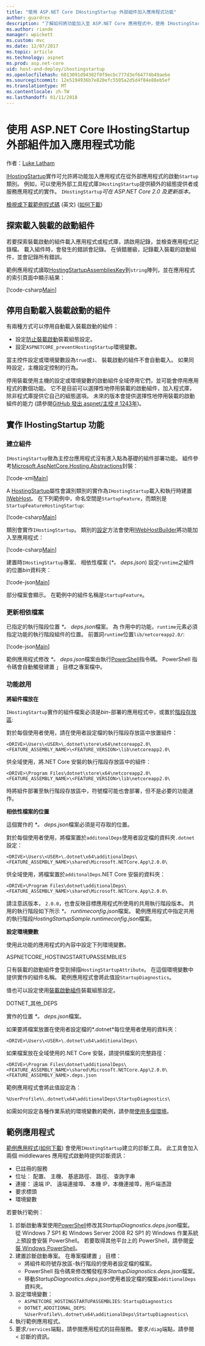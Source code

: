 ```yaml
---
title: "使用 ASP.NET Core IHostingStartup 外部組件加入應用程式功能"
author: guardrex
description: "了解如何將功能加入至 ASP.NET Core 應用程式中，使用 IHostingStartup 實作的外部組件。"
ms.author: riande
manager: wpickett
ms.custom: mvc
ms.date: 12/07/2017
ms.topic: article
ms.technology: aspnet
ms.prod: asp.net-core
uid: host-and-deploy/ihostingstartup
ms.openlocfilehash: 6013091d94302f0f9ecbc777d3ef64774b49aebe
ms.sourcegitcommit: 12e5194936b7e820efc5505a2d5d4f84e88eb5ef
ms.translationtype: MT
ms.contentlocale: zh-TW
ms.lasthandoff: 01/11/2018
---
```

# <a name="add-app-features-from-an-external-assembly-using-ihostingstartup-in-aspnet-core"></a>使用 ASP.NET Core IHostingStartup 外部組件加入應用程式功能

作者：[Luke Latham](https://github.com/guardrex)

[IHostingStartup](/dotnet/api/microsoft.aspnetcore.hosting.ihostingstartup)實作可允許將功能加入應用程式在從外部應用程式的啟動`Startup`類別。 例如，可以使用外部工具程式庫`IHostingStartup`提供額外的組態提供者或服務應用程式的實作。 `IHostingStartup`*可在 ASP.NET Core 2.0 及更新版本。*

[檢視或下載範例程式碼](https://github.com/aspnet/Docs/tree/master/aspnetcore/host-and-deploy/ihostingstartup/sample/) \(英文\) ([如何下載](xref:tutorials/index#how-to-download-a-sample))

## <a name="discover-loaded-hosting-startup-assemblies"></a>探索載入裝載的啟動組件

若要探索裝載啟動的組件載入應用程式或程式庫，請啟用記錄，並檢查應用程式記錄檔。 載入組件時，會發生的錯誤會記錄。 在偵錯層級，記錄載入裝載的啟動組件，並會記錄所有錯誤。

範例應用程式讀取[HostingStartupAssembliesKey](/dotnet/api/microsoft.aspnetcore.hosting.webhostdefaults.hostingstartupassemblieskey)到`string`陣列，並在應用程式的索引頁面中顯示結果：

[!code-csharp[Main](ihostingstartup/sample/HostingStartupSample/Pages/Index.cshtml.cs?name=snippet1&highlight=14-16)]

## <a name="disable-automatic-loading-of-hosting-startup-assemblies"></a>停用自動載入裝載啟動的組件

有兩種方式可以停用自動載入裝載啟動的組件：

* 設定[防止裝載啟動](xref:fundamentals/hosting#prevent-hosting-startup)裝載組態設定。
* 設定`ASPNETCORE_preventHostingStartup`環境變數。

當主控件設定或環境變數設為`true`或`1`、 裝載啟動的組件不會自動載入。 如果同時設定，主機設定控制的行為。

停用裝載使用主機的設定或環境變數的啟動組件全域停用它們，並可能會停用應用程式的數個功能。 它不是目前可以選擇性地停用裝載的啟動組件，加入程式庫，除非程式庫提供它自己的組態選項。 未來的版本會提供選擇性地停用裝載的啟動組件的能力 (請參閱[GitHub 發出 aspnet/主控 # 1243年](https://github.com/aspnet/Hosting/pull/1243))。

## <a name="implement-ihostingstartup-features"></a>實作 IHostingStartup 功能

### <a name="create-the-assembly"></a>建立組件

`IHostingStartup`做為主控台應用程式沒有進入點為基礎的組件部署功能。 組件參考[Microsoft.AspNetCore.Hosting.Abstractions](https://www.nuget.org/packages/Microsoft.AspNetCore.Hosting.Abstractions/)封裝：

[!code-xml[Main](ihostingstartup/snapshot_sample/StartupFeature.csproj)]

A [HostingStartup](/dotnet/api/microsoft.aspnetcore.hosting.hostingstartupattribute)屬性會識別類別的實作為`IHostingStartup`載入和執行時建置[IWebHost](/dotnet/api/microsoft.aspnetcore.hosting.iwebhost)。 在下列範例中，命名空間是`StartupFeature`，而類別是`StartupFeatureHostingStartup`:

[!code-csharp[Main](ihostingstartup/snapshot_sample/StartupFeature.cs?name=snippet1)]

類別會實作`IHostingStartup`。 類別的[設定](/dotnet/api/microsoft.aspnetcore.hosting.ihostingstartup.configure)方法會使用[IWebHostBuilder](/dotnet/api/microsoft.aspnetcore.hosting.iwebhostbuilder)將功能加入至應用程式：

[!code-csharp[Main](ihostingstartup/snapshot_sample/StartupFeature.cs?name=snippet2&highlight=3,5)]

建置時`IHostingStartup`專案、 相依性檔案 (*\*。 deps.json*) 設定`runtime`之組件的位置*bin*資料夾：

[!code-json[Main](ihostingstartup/snapshot_sample/StartupFeature1.deps.json?range=2-13&highlight=8)]

部分檔案會顯示。 在範例中的組件名稱是`StartupFeature`。

### <a name="update-the-dependencies-file"></a>更新相依檔案

已指定的執行階段位置 *\*。 deps.json*檔案。 為 作用中的功能，`runtime`元素必須指定功能的執行階段組件的位置。 前置詞`runtime`位置`lib/netcoreapp2.0/`:

[!code-json[Main](ihostingstartup/snapshot_sample/StartupFeature2.deps.json?range=2-13&highlight=8)]

範例應用程式修改 *\*。 deps.json*檔案由執行[PowerShell](/powershell/scripting/powershell-scripting)指令碼。 PowerShell 指令碼會自動觸發建置 」 目標之專案檔中。

### <a name="feature-activation"></a>功能啟用

**將組件檔放在**

`IHostingStartup`實作的組件檔案必須是*bin*-部署的應用程式中，或置於[階段存放區](/dotnet/core/deploying/runtime-store):

對於每個使用者使用，請在使用者設定檔的執行階段存放區中放置組件：

```
<DRIVE>\Users\<USER>\.dotnet\store\x64\netcoreapp2.0\<FEATURE_ASSEMBLY_NAME>\<FEATURE_VERSION>\lib\netcoreapp2.0\
```

供全域使用，將.NET Core 安裝的執行階段存放區中的組件：

```
<DRIVE>\Program Files\dotnet\store\x64\netcoreapp2.0\<FEATURE_ASSEMBLY_NAME>\<FEATURE_VERSION>\lib\netcoreapp2.0\
```

時將組件部署至執行階段存放區中，符號檔可能也會部署，但不是必要的功能運作。

**相依性檔案的位置**

這個實作的 *\*。 deps.json*檔案必須是可存取的位置。

對於每個使用者使用，將檔案置於`additonalDeps`使用者設定檔的資料夾`.dotnet`設定： 

```
<DRIVE>\Users\<USER>\.dotnet\x64\additionalDeps\<FEATURE_ASSEMBLY_NAME>\shared\Microsoft.NETCore.App\2.0.0\
```

供全域使用，將檔案置於`additonalDeps`.NET Core 安裝的資料夾：

```
<DRIVE>\Program Files\dotnet\additionalDeps\<FEATURE_ASSEMBLY_NAME>\shared\Microsoft.NETCore.App\2.0.0\
```

請注意該版本， `2.0.0`，也會反映目標應用程式所使用的共用執行階段版本。 共用的執行階段如下所示 *\*。 runtimeconfig.json*檔案。 範例應用程式中指定共用的執行階段*HostingStartupSample.runtimeconfig.json*檔案。

**設定環境變數**

使用此功能的應用程式的內容中設定下列環境變數。

ASPNETCORE\_HOSTINGSTARTUPASSEMBLIES

只有裝載的啟動組件會受到掃描`HostingStartupAttribute`。 在這個環境變數中提供實作的組件名稱。 範例應用程式會將此值設`StartupDiagnostics`。

值也可以設定使用[裝載啟動組件](xref:fundamentals/hosting#hosting-startup-assemblies)裝載組態設定。

DOTNET\_其他\_DEPS

實作的位置 *\*。 deps.json*檔案。

如果要將檔案放置在使用者設定檔的*.dotnet*每位使用者使用的資料夾：

```
<DRIVE>\Users\<USER>\.dotnet\x64\additionalDeps\
```

如果檔案放在全域使用的.NET Core 安裝，請提供檔案的完整路徑：

```
<DRIVE>\Program Files\dotnet\additionalDeps\<FEATURE_ASSEMBLY_NAME>\shared\Microsoft.NETCore.App\2.0.0\<FEATURE_ASSEMBLY_NAME>.deps.json
```

範例應用程式會將此值設定為：

```
%UserProfile%\.dotnet\x64\additionalDeps\StartupDiagnostics\
```

如需如何設定各種作業系統的環境變數的範例，請參閱[使用多個環境](xref:fundamentals/environments)。

## <a name="sample-app"></a>範例應用程式

[範例應用程式](https://github.com/aspnet/Docs/tree/master/aspnetcore/host-and-deploy/ihostingstartup/sample/)([如何下載](xref:tutorials/index#how-to-download-a-sample)) 會使用`IHostingStartup`建立的診斷工具。 此工具會加入兩個 middlewares 應用程式啟動時提供診斷資訊：

* 已註冊的服務
* 位址： 配置、 主機、 基底路徑、 路徑、 查詢字串
* 連接： 遠端 IP、 遠端連接埠、 本機 IP，本機連接埠，用戶端憑證
* 要求標頭
* 環境變數

若要執行範例：

1. 診斷啟動專案使用[PowerShell](/powershell/scripting/powershell-scripting)修改其*StartupDiagnostics.deps.json*檔案。 從 Windows 7 SP1 和 Windows Server 2008 R2 SP1 的 Windows 作業系統上預設會安裝 PowerShell。 若要取得其他平台上的 PowerShell，請參閱[安裝 Windows PowerShell](/powershell/scripting/setup/installing-windows-powershell)。
2. 建置診斷啟動專案。 在專案檔建置 」 目標：
   * 將組件和符號存放區-執行階段的使用者設定檔的檔案。
   * PowerShell 指令碼來修改觸發程序*StartupDiagnostics.deps.json*檔案。
   * 移動*StartupDiagnostics.deps.json*使用者設定檔的檔案`additionalDeps`資料夾。
3. 設定環境變數：
    * `ASPNETCORE_HOSTINGSTARTUPASSEMBLIES`: `StartupDiagnostics`
    * `DOTNET_ADDITIONAL_DEPS`: `%UserProfile%\.dotnet\x64\additionalDeps\StartupDiagnostics\`
4. 執行範例應用程式。
5. 要求`/services`端點，請參閱應用程式的註冊服務。 要求`/diag`端點，請參閱 < 診斷的資訊。
